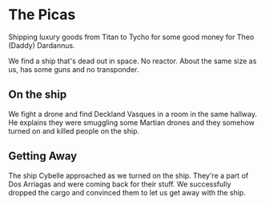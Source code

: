 # The Picas

Shipping luxury goods from Titan to Tycho for some good money for Theo (Daddy) Dardannus.

We find a ship that's dead out in space. No reactor. About the same size as us, has some guns and no transponder.

## On the ship

We fight a drone and find Deckland Vasques in a room in the same hallway. He explains they were smuggling some Martian
drones and they somehow turned on and killed people on the ship.

## Getting Away

The ship Cybelle approached as we turned on the ship. They're a part of Dos Arriagas and were coming back for their
stuff. We successfully dropped the cargo and convinced them to let us get away with the ship.
